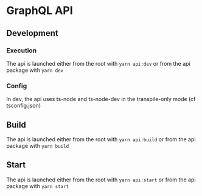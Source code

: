 # GraphQL API

## Development

### Execution

The api is launched either from the root with `yarn api:dev` or from the api package with `yarn dev`

### Config

In dev, the api uses ts-node and ts-node-dev in the transpile-only mode (cf tsconfig.json)

## Build

The api is launched either from the root with `yarn api:build` or from the api package with `yarn build`

## Start

The api is launched either from the root with `yarn api:start` or from the api package with `yarn start`
